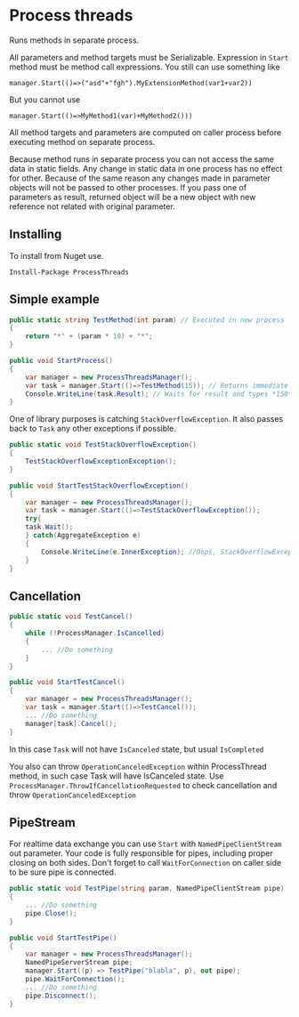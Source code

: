 Process threads
===============
Runs methods in separate process.

All parameters and method targets must be Serializable.
Expression in ```Start``` method must be method call expressions. You still can use something like 
```
manager.Start(()=>("asd"+"fgh").MyExtensionMethod(var1+var2))
``` 
But you cannot use 
```
manager.Start(()=>MyMethod1(var)+MyMethod2()))
```
All method targets and parameters are computed on caller process before executing method on separate process.

Because method runs in separate process you can not access the same data in static fields. 
Any change in static data in one process has no effect for other. 
Because of the same reason any changes made in parameter objects will not be passed to other processes. 
If you pass one of parameters as result, returned object will be a new object with new reference not related with original parameter.

Installing
----------
To install from Nuget use.
```
Install-Package ProcessThreads
```

Simple example
--------------

```C#
public static string TestMethod(int param) // Executed in new process
{
    return "*" + (param * 10) + "*";
}

public void StartProcess()
{
    var manager = new ProcessThreadsManager();
    var task = manager.Start(()=>TestMethod(15)); // Returns immediately
    Console.WriteLine(task.Result); // Waits for result and types *150*
}

```

One of library purposes is catching ```StackOverflowException```. It also passes back to ```Task``` any other exceptions if possible.

```C#
public static void TestStackOverflowException()
{
    TestStackOverflowExceptionException();
}

public void StartTestStackOverflowException()
{
	var manager = new ProcessThreadsManager();
    var task = manager.Start(()=>TestStackOverflowException());
	try{
	task.Wait();
	} catch(AggregateException e)
	{
		Console.WriteLine(e.InnerException); //Oops, StackOverflowException
	}
}

```

Cancellation
------------

```C#
public static void TestCancel()
{
    while (!ProcessManager.IsCancelled)
    {
        ... //Do something
    }
}

public void StartTestCancel()
{
	var manager = new ProcessThreadsManager();
    var task = manager.Start(()=>TestCancel());
    ... //Do something
    manager[task].Cancel();
}
```
In this case ```Task``` will not have ```IsCanceled``` state, but usual ```IsCompleted```

You also can throw ```OperationCanceledException``` within ProcessThread method, in such case Task will have IsCanceled state.
Use ```ProcessManager.ThrowIfCancellationRequested``` to check cancellation and throw ```OperationCanceledException```

PipeStream
----------
For realtime data exchange you can use ```Start``` with ```NamedPipeClientStream``` out parameter. 
Your code is fully responsible for pipes, including proper closing on both sides.
Don't forget to call ```WaitForConnection``` on caller side to be sure pipe is connected.

```C#
public static void TestPipe(string param, NamedPipeClientStream pipe)
{
	... //Do something
	pipe.Close();
}

public void StartTestPipe()
{
	var manager = new ProcessThreadsManager();
	NamedPipeServerStream pipe;
	manager.Start((p) => TestPipe("blabla", p), out pipe);
    pipe.WaitForConnection();
	... //Do something
	pipe.Disconnect();
}
```
